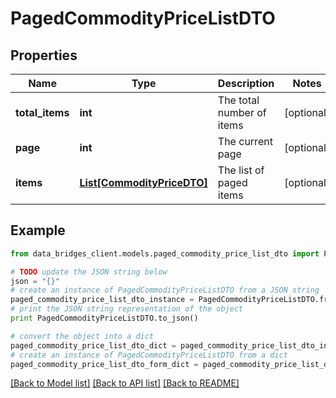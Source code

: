 # PagedCommodityPriceListDTO


## Properties

Name | Type | Description | Notes
------------ | ------------- | ------------- | -------------
**total_items** | **int** | The total number of items | [optional] 
**page** | **int** | The current page | [optional] 
**items** | [**List[CommodityPriceDTO]**](CommodityPriceDTO.md) | The list of paged items | [optional] 

## Example

```python
from data_bridges_client.models.paged_commodity_price_list_dto import PagedCommodityPriceListDTO

# TODO update the JSON string below
json = "{}"
# create an instance of PagedCommodityPriceListDTO from a JSON string
paged_commodity_price_list_dto_instance = PagedCommodityPriceListDTO.from_json(json)
# print the JSON string representation of the object
print PagedCommodityPriceListDTO.to_json()

# convert the object into a dict
paged_commodity_price_list_dto_dict = paged_commodity_price_list_dto_instance.to_dict()
# create an instance of PagedCommodityPriceListDTO from a dict
paged_commodity_price_list_dto_form_dict = paged_commodity_price_list_dto.from_dict(paged_commodity_price_list_dto_dict)
```
[[Back to Model list]](../README.md#documentation-for-models) [[Back to API list]](../README.md#documentation-for-api-endpoints) [[Back to README]](../README.md)


